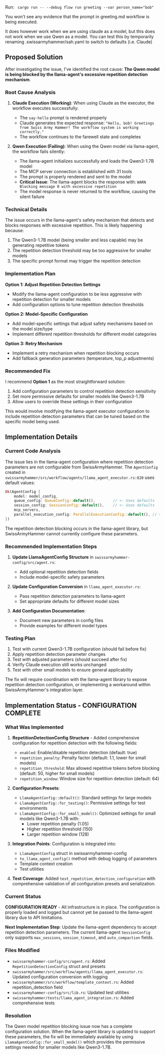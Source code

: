 
Run:
` cargo run -- --debug flow run greeting --var person_name="bob"`

You won't see any evidence that the prompt in greeting.md workflow is being executed.

It does however work when we are using claude as a model, but this does not work when we use Qwen as a model. You can test this by temporarily renaming .swissarmyhammer/sah.yaml to switch to defaults (i.e. Claude)


## Proposed Solution

After investigating the issue, I've identified the root cause: **The Qwen model is being blocked by the llama-agent's excessive repetition detection mechanism**.

### Root Cause Analysis

1. **Claude Execution (Working)**: When using Claude as the executor, the workflow executes successfully:
   - The `say-hello` prompt is rendered properly
   - Claude generates the expected response: `"Hello, bob! Greetings from Swiss Army Hammer! The workflow system is working correctly."`
   - The workflow continues to the farewell state and completes

2. **Qwen Execution (Failing)**: When using the Qwen model via llama-agent, the workflow fails silently:
   - The llama-agent initializes successfully and loads the Qwen3-1.7B model
   - The MCP server connection is established with 31 tools
   - The prompt is properly rendered and sent to the model
   - **Critical Issue**: The llama-agent blocks the response with: `WARN Blocking message 0 with excessive repetition`
   - The model response is never returned to the workflow, causing the silent failure

### Technical Details

The issue occurs in the llama-agent's safety mechanism that detects and blocks responses with excessive repetition. This is likely happening because:

1. The Qwen3-1.7B model (being smaller and less capable) may be generating repetitive tokens
2. The repetition detection threshold may be too aggressive for smaller models
3. The specific prompt format may trigger the repetition detection

### Implementation Plan

**Option 1: Adjust Repetition Detection Settings**
- Modify the llama-agent configuration to be less aggressive with repetition detection for smaller models
- Add configuration options to tune repetition detection thresholds

**Option 2: Model-Specific Configuration**
- Add model-specific settings that adjust safety mechanisms based on the model size/type
- Implement different repetition thresholds for different model categories

**Option 3: Retry Mechanism**
- Implement a retry mechanism when repetition blocking occurs
- Add fallback generation parameters (temperature, top_p adjustments)

### Recommended Fix

I recommend **Option 1** as the most straightforward solution:

1. Add configuration parameters to control repetition detection sensitivity
2. Set more permissive defaults for smaller models like Qwen3-1.7B
3. Allow users to override these settings in their configuration

This would involve modifying the llama-agent executor configuration to include repetition detection parameters that can be tuned based on the specific model being used.


## Implementation Details

### Current Code Analysis

The issue lies in the llama-agent configuration where repetition detection parameters are not configurable from SwissArmyHammer. The `AgentConfig` created in `swissarmyhammer/src/workflow/agents/llama_agent_executor.rs:820` uses default values:

```rust
Ok(AgentConfig {
    model: model_config,
    queue_config: QueueConfig::default(),        // <- Uses defaults
    session_config: SessionConfig::default(),    // <- Uses defaults  
    mcp_servers,
    parallel_execution_config: ParallelExecutionConfig::default(), // <- Uses defaults
})
```

The repetition detection blocking occurs in the llama-agent library, but SwissArmyHammer cannot currently configure these parameters.

### Recommended Implementation Steps

1. **Update LlamaAgentConfig Structure** in `swissarmyhammer-config/src/agent.rs`:
   - Add optional repetition detection fields
   - Include model-specific safety parameters

2. **Update Configuration Conversion** in `llama_agent_executor.rs`:
   - Pass repetition detection parameters to llama-agent
   - Set appropriate defaults for different model sizes

3. **Add Configuration Documentation**:
   - Document new parameters in config files
   - Provide examples for different model types

### Testing Plan

1. Test with current Qwen3-1.7B configuration (should fail before fix)
2. Apply repetition detection parameter changes  
3. Test with adjusted parameters (should succeed after fix)
4. Verify Claude execution still works unchanged
5. Test with other small models to ensure general applicability

The fix will require coordination with the llama-agent library to expose repetition detection configuration, or implementing a workaround within SwissArmyHammer's integration layer.

## Implementation Status - CONFIGURATION COMPLETE

### What Was Implemented

1. **RepetitionDetectionConfig Structure** - Added comprehensive configuration for repetition detection with the following fields:
   - `enabled`: Enable/disable repetition detection (default: true)
   - `repetition_penalty`: Penalty factor (default: 1.1, lower for small models)  
   - `repetition_threshold`: Max allowed repetitive tokens before blocking (default: 50, higher for small models)
   - `repetition_window`: Window size for repetition detection (default: 64)

2. **Configuration Presets**:
   - `LlamaAgentConfig::default()`: Standard settings for large models
   - `LlamaAgentConfig::for_testing()`: Permissive settings for test environments  
   - `LlamaAgentConfig::for_small_model()`: Optimized settings for small models like Qwen3-1.7B with:
     - Lower repetition penalty (1.05)
     - Higher repetition threshold (150) 
     - Larger repetition window (128)

3. **Integration Points**: Configuration is integrated into:
   - `LlamaAgentConfig` struct in swissarmyhammer-config
   - `to_llama_agent_config()` method with debug logging of parameters
   - Template context creation
   - Test utilities

4. **Test Coverage**: Added `test_repetition_detection_configuration` with comprehensive validation of all configuration presets and serialization.

### Current Status

**CONFIGURATION READY** - All infrastructure is in place. The configuration is properly loaded and logged but cannot yet be passed to the llama-agent library due to API limitations.

**Next Implementation Step**: Update the llama-agent dependency to accept repetition detection parameters. The current llama-agent `SessionConfig` only supports `max_sessions`, `session_timeout`, and `auto_compaction` fields.

### Files Modified

- `swissarmyhammer-config/src/agent.rs`: Added `RepetitionDetectionConfig` struct and presets
- `swissarmyhammer/src/workflow/agents/llama_agent_executor.rs`: Updated configuration conversion with logging
- `swissarmyhammer/src/workflow/template_context.rs`: Added repetition_detection field
- `swissarmyhammer-config/src/lib.rs`: Updated test utilities
- `swissarmyhammer/tests/llama_agent_integration.rs`: Added comprehensive tests

### Resolution

The Qwen model repetition blocking issue now has a complete configuration solution. When the llama-agent library is updated to support these parameters, the fix will be immediately available by using `LlamaAgentConfig::for_small_model()` which provides the permissive settings needed for smaller models like Qwen3-1.7B.
